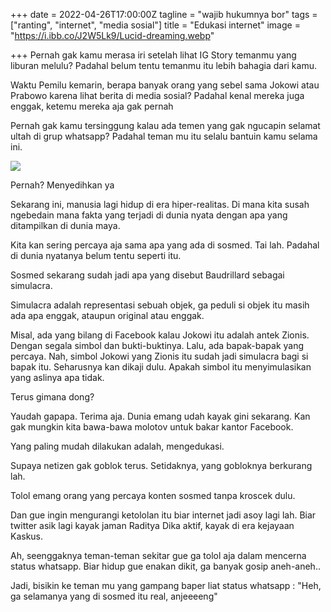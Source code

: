 +++
date = 2022-04-26T17:00:00Z
tagline = "wajib hukumnya bor"
tags = ["ranting", "internet", "media sosial"]
title = "Edukasi internet"
image = "https://i.ibb.co/J2W5Lk9/Lucid-dreaming.webp"

+++
Pernah gak kamu merasa iri setelah lihat IG Story temanmu yang liburan melulu? Padahal belum tentu temanmu itu lebih bahagia dari kamu.

Waktu Pemilu kemarin, berapa banyak orang yang sebel sama Jokowi atau Prabowo karena lihat berita di media sosial? Padahal kenal mereka juga enggak, ketemu mereka aja gak pernah

Pernah gak kamu tersinggung kalau ada temen yang gak ngucapin selamat ultah di grup whatsapp? Padahal teman mu itu selalu bantuin kamu selama ini.

![](https://i.ibb.co/J2W5Lk9/Lucid-dreaming.webp)

Pernah? Menyedihkan ya

Sekarang ini, manusia lagi hidup di era hiper-realitas. Di mana kita susah ngebedain mana fakta yang terjadi di dunia nyata dengan apa yang ditampilkan di dunia maya.

Kita kan sering percaya aja sama apa yang ada di sosmed. Tai lah. Padahal di dunia nyatanya belum tentu seperti itu.

Sosmed sekarang sudah jadi apa yang disebut Baudrillard sebagai simulacra.

Simulacra adalah representasi sebuah objek, ga peduli si objek itu masih ada apa enggak, ataupun original atau enggak.

Misal, ada yang bilang di Facebook kalau Jokowi itu adalah antek Zionis. Dengan segala simbol dan bukti-buktinya. Lalu, ada bapak-bapak yang percaya. Nah, simbol Jokowi yang Zionis itu sudah jadi simulacra bagi si bapak itu. Seharusnya kan dikaji dulu. Apakah simbol itu menyimulasikan yang aslinya apa tidak.

Terus gimana dong?

Yaudah gapapa. Terima aja. Dunia emang udah kayak gini sekarang. Kan gak mungkin kita bawa-bawa molotov untuk bakar kantor Facebook.

Yang paling mudah dilakukan adalah, mengedukasi.

Supaya netizen gak goblok terus. Setidaknya, yang gobloknya berkurang lah.

Tolol emang orang yang percaya konten sosmed tanpa kroscek dulu.

Dan gue ingin mengurangi ketololan itu biar internet jadi asoy lagi lah. Biar twitter asik lagi kayak jaman Raditya Dika aktif, kayak di era kejayaan Kaskus.

Ah, seenggaknya teman-teman sekitar gue ga tolol aja dalam mencerna status whatsapp. Biar hidup gue enakan dikit, ga banyak gosip aneh-aneh..

Jadi, bisikin ke teman mu yang gampang baper liat status whatsapp : "Heh, ga selamanya yang di sosmed itu real, anjeeeeng"